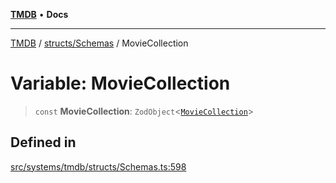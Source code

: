 [**TMDB**](../../../README.md) • **Docs**

***

[TMDB](../../../README.md) / [structs/Schemas](../README.md) / MovieCollection

# Variable: MovieCollection

> `const` **MovieCollection**: `ZodObject`\<[`MovieCollection`](../type-aliases/MovieCollection.md)\>

## Defined in

[src/systems/tmdb/structs/Schemas.ts:598](https://github.com/Norviah/media-hub/blob/65ee01fce9c30692d28d2f4e608ea7f18b4d7381/src/systems/tmdb/structs/Schemas.ts#L598)
